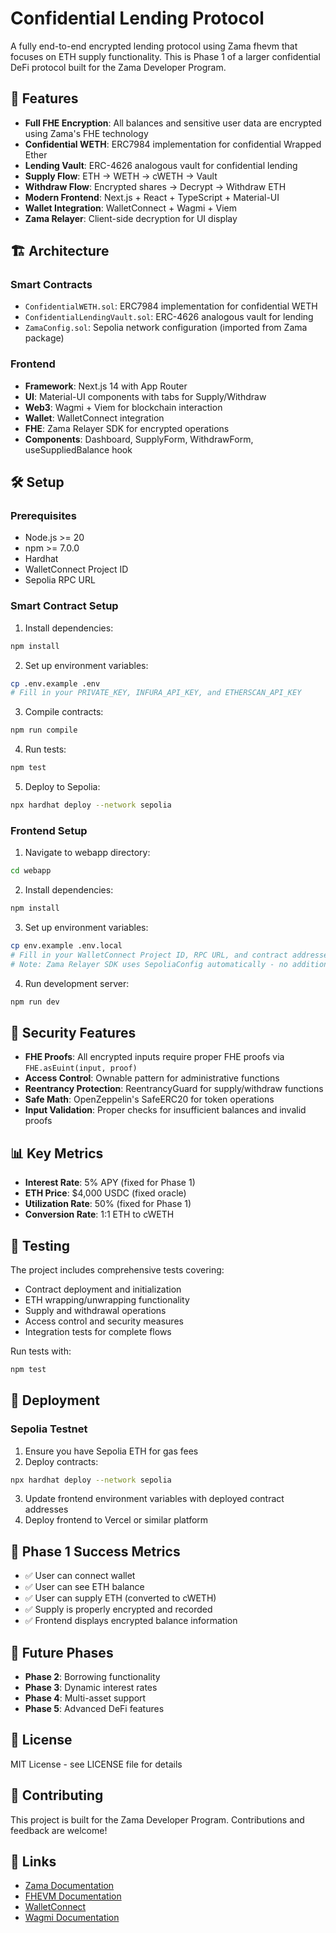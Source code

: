 # Confidential Lending Protocol

A fully end-to-end encrypted lending protocol using Zama fhevm that focuses on ETH supply functionality. This is Phase 1 of a larger confidential DeFi protocol built for the Zama Developer Program.

## 🚀 Features

- **Full FHE Encryption**: All balances and sensitive user data are encrypted using Zama's FHE technology
- **Confidential WETH**: ERC7984 implementation for confidential Wrapped Ether
- **Lending Vault**: ERC-4626 analogous vault for confidential lending
- **Supply Flow**: ETH → WETH → cWETH → Vault
- **Withdraw Flow**: Encrypted shares → Decrypt → Withdraw ETH
- **Modern Frontend**: Next.js + React + TypeScript + Material-UI
- **Wallet Integration**: WalletConnect + Wagmi + Viem
- **Zama Relayer**: Client-side decryption for UI display

## 🏗️ Architecture

### Smart Contracts
- `ConfidentialWETH.sol`: ERC7984 implementation for confidential WETH
- `ConfidentialLendingVault.sol`: ERC-4626 analogous vault for lending
- `ZamaConfig.sol`: Sepolia network configuration (imported from Zama package)

### Frontend
- **Framework**: Next.js 14 with App Router
- **UI**: Material-UI components with tabs for Supply/Withdraw
- **Web3**: Wagmi + Viem for blockchain interaction
- **Wallet**: WalletConnect integration
- **FHE**: Zama Relayer SDK for encrypted operations
- **Components**: Dashboard, SupplyForm, WithdrawForm, useSuppliedBalance hook

## 🛠️ Setup

### Prerequisites
- Node.js >= 20
- npm >= 7.0.0
- Hardhat
- WalletConnect Project ID
- Sepolia RPC URL

### Smart Contract Setup

1. Install dependencies:
```bash
npm install
```

2. Set up environment variables:
```bash
cp .env.example .env
# Fill in your PRIVATE_KEY, INFURA_API_KEY, and ETHERSCAN_API_KEY
```

3. Compile contracts:
```bash
npm run compile
```

4. Run tests:
```bash
npm test
```

5. Deploy to Sepolia:
```bash
npx hardhat deploy --network sepolia
```

### Frontend Setup

1. Navigate to webapp directory:
```bash
cd webapp
```

2. Install dependencies:
```bash
npm install
```

3. Set up environment variables:
```bash
cp env.example .env.local
# Fill in your WalletConnect Project ID, RPC URL, and contract addresses
# Note: Zama Relayer SDK uses SepoliaConfig automatically - no additional config needed
```

4. Run development server:
```bash
npm run dev
```

## 🔐 Security Features

- **FHE Proofs**: All encrypted inputs require proper FHE proofs via `FHE.asEuint(input, proof)`
- **Access Control**: Ownable pattern for administrative functions
- **Reentrancy Protection**: ReentrancyGuard for supply/withdraw functions
- **Safe Math**: OpenZeppelin's SafeERC20 for token operations
- **Input Validation**: Proper checks for insufficient balances and invalid proofs

## 📊 Key Metrics

- **Interest Rate**: 5% APY (fixed for Phase 1)
- **ETH Price**: $4,000 USDC (fixed oracle)
- **Utilization Rate**: 50% (fixed for Phase 1)
- **Conversion Rate**: 1:1 ETH to cWETH

## 🧪 Testing

The project includes comprehensive tests covering:
- Contract deployment and initialization
- ETH wrapping/unwrapping functionality
- Supply and withdrawal operations
- Access control and security measures
- Integration tests for complete flows

Run tests with:
```bash
npm test
```

## 🚀 Deployment

### Sepolia Testnet
1. Ensure you have Sepolia ETH for gas fees
2. Deploy contracts:
```bash
npx hardhat deploy --network sepolia
```
3. Update frontend environment variables with deployed contract addresses
4. Deploy frontend to Vercel or similar platform

## 🎯 Phase 1 Success Metrics

- ✅ User can connect wallet
- ✅ User can see ETH balance
- ✅ User can supply ETH (converted to cWETH)
- ✅ Supply is properly encrypted and recorded
- ✅ Frontend displays encrypted balance information

## 🔮 Future Phases

- **Phase 2**: Borrowing functionality
- **Phase 3**: Dynamic interest rates
- **Phase 4**: Multi-asset support
- **Phase 5**: Advanced DeFi features

## 📝 License

MIT License - see LICENSE file for details

## 🤝 Contributing

This project is built for the Zama Developer Program. Contributions and feedback are welcome!

## 🔗 Links

- [Zama Documentation](https://docs.zama.ai/)
- [FHEVM Documentation](https://docs.fhevm.org/)
- [WalletConnect](https://walletconnect.com/)
- [Wagmi Documentation](https://wagmi.sh/)